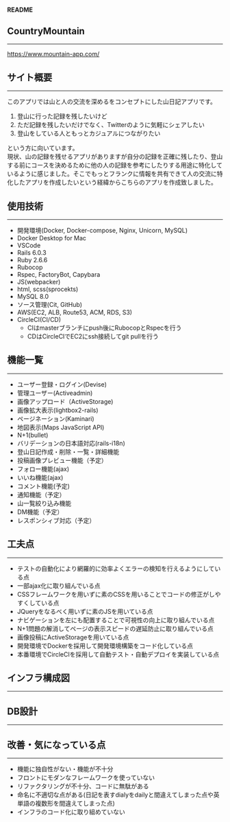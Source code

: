 #### README

## CountryMountain
***

https://www.mountain-app.com/

## サイト概要
***
このアプリでは山と人の交流を深めるをコンセプトにした山日記アプリです。

1. 登山に行った記録を残したいけど
2. ただ記録を残したいだけでなく、Twitterのように気軽にシェアしたい
3. 登山をしている人ともっとカジュアルにつながりたい 

という方に向いています。  
現状、山の記録を残せるアプリがありますが自分の記録を正確に残したり、登山する前にコースを決めるために他の人の記録を参考にしたりする用途に特化しているように感じました。そこでもっとフランクに情報を共有できて人の交流に特化したアプリを作成したいという経緯からこちらのアプリを作成致しました。

## 使用技術
***
- 開発環境(Docker, Docker-compose, Nginx, Unicorn, MySQL)
- Docker Desktop for Mac
- VSCode
- Rails 6.0.3
- Ruby 2.6.6
- Rubocop
- Rspec, FactoryBot, Capybara
- JS(webpacker)
- html, scss(sprocekts)
- MySQL 8.0
- ソース管理(Cit, GitHub)
- AWS(EC2, ALB, Route53, ACM, RDS, S3)
- CircleCI(CI/CD)
  - CIはmasterブランチにpush後にRubocopとRspecを行う 
  - CDはCircleCIでEC2にssh接続してgit pullを行う

## 機能一覧
***
- ユーザー登録・ログイン(Devise)
- 管理ユーザー(Activeadmin)
- 画像アップロード（ActiveStorage)
- 画像拡大表示(lightbox2-rails)
- ページネーション(Kaminari)
- 地図表示(Maps JavaScript API)
- N+1(bullet)
- バリデーションの日本語対応(rails-i18n)
- 登山日記作成・削除・一覧・詳細機能
- 投稿画像プレビュー機能（予定）
- フォロー機能(ajax)
- いいね機能(ajax)
- コメント機能(予定)
- 通知機能（予定）
- 山一覧絞り込み機能
- DM機能（予定）
- レスポンシィブ対応（予定）

## 工夫点
***

- テストの自動化により網羅的に効率よくエラーの検知を行えるようにしている点
- 一部ajax化に取り組んでいる点
- CSSフレームワークを用いずに素のCSSを用いることでコードの修正がしやすくしている点
- JQueryをなるべく用いずに素のJSを用いている点
- ナビゲーションを左にも配置することで可視性の向上に取り組んでいる点
- N+1問題の解消してページの表示スピードの遅延防止に取り組んでいる点
- 画像投稿にActiveStorageを用いている点
- 開発環境でDockerを採用して開発環境構築をコード化している点
- 本番環境でCircleCIを採用して自動テスト・自動デプロイを実装している点

## インフラ構成図
***

## DB設計
***

## 改善・気になっている点
***

- 機能に独自性がない・機能が不十分
- フロントにモダンなフレームワークを使っていない
- リファクタリングが不十分、コードに無駄がある
- 命名に不適切な点がある(日記を表すdialyをdailyと間違えてしまった点や英単語の複数形を間違えてしまった点)
- インフラのコード化に取り組めていない

